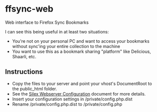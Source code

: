 ffsync-web
==========

Web interface to Firefox Sync Bookmarks

I can see this being useful in at least two situations:
* You're not on your personal PC and want to access your bookmarks without sync'ing your entire collection to the machine
* You want to use this as a bookmark sharing "platform" like Delicious, Shaarli, etc.

## Instructions

* Copy the files to your server and point your vhost's DocumentRoot to the public_html folder.
* See the [Silex Webserver Configuration](http://silex.sensiolabs.org/doc/web_servers.html) document for more details.
* Insert your configuration settings in /private/config.php.dist
* Rename /private/config.php.dist to /private/config.php

